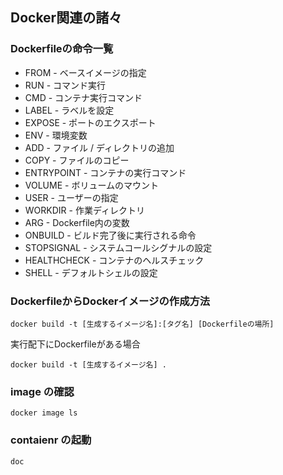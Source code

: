 ## Docker関連の諸々

### Dockerfileの命令一覧

- FROM - ベースイメージの指定
- RUN - コマンド実行
- CMD - コンテナ実行コマンド
- LABEL - ラベルを設定
- EXPOSE - ポートのエクスポート
- ENV - 環境変数
- ADD - ファイル / ディレクトリの追加
- COPY - ファイルのコピー
- ENTRYPOINT - コンテナの実行コマンド
- VOLUME - ボリュームのマウント
- USER - ユーザーの指定
- WORKDIR - 作業ディレクトリ
- ARG - Dockerfile内の変数
- ONBUILD - ビルド完了後に実行される命令
- STOPSIGNAL - システムコールシグナルの設定
- HEALTHCHECK - コンテナのヘルスチェック
- SHELL - デフォルトシェルの設定

### DockerfileからDockerイメージの作成方法

```
docker build -t [生成するイメージ名]:[タグ名] [Dockerfileの場所]
```

実行配下にDockerfileがある場合

```
docker build -t [生成するイメージ名] .
```

### image の確認

```
docker image ls
```

### contaienr の起動

```
doc
